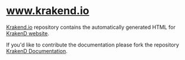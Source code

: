 # www.krakend.io
[Krakend.io](https://github.com/devopsfaith/krakend.io) repository contains the automatically generated HTML for [KrakenD website](//www.krakend.io).

If you'd like to contribute the documentation please fork the repository [KrakenD Documentation](https://github.com/devopsfaith/krakend-documentation).